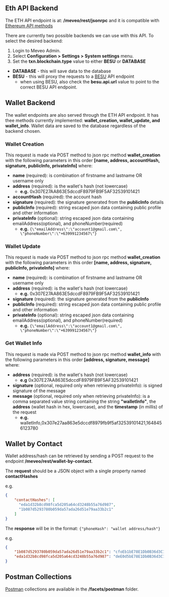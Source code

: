 ## Eth API Backend
The ETH API endpoint is at: **/meveo/rest/jsonrpc** and it is compatible with [Ethereum API methods](https://docs.infura.io/infura/networks/ethereum/json-rpc-methods)

There are currently two possible backends we can use with this API.  To select the desired backend:
1. Login to Meveo Admin.
2. Select **Configuration > Settings > System settings** menu.
3. Set the **txn.blockchain.type** value to either **BESU** or **DATABASE**
  - **DATABASE** - this will save data to the database
  - **BESU** - this will proxy the requests to a [BESU](https://besu.hyperledger.org/en/stable/) API endpoint
    - when using BESU, also check the **besu.api.url** value to point to the correct BESU API endpoint. 

## Wallet Backend
The wallet endpoints are also served through the ETH API endpoint.  It has thee methods currently implemented: **wallet_creation, wallet_update, and wallet_info**.  Wallet data are saved to the database regardless of the backend chosen.

### Wallet Creation
This request is made via POST method to json rpc method **wallet_creation** with the following parameters in this order **[name, address, accountHash, signature, publicInfo, privateInfo]** where:
- **name** (required): is combination of firstname and lastname OR username only
- **address** (required): is the wallet's hash (not lowercase)
    - **e.g.** 0x307E27AA863E5dccdF8979FB9F5AF32539101421
- **accountHash** (required): the account hash
- **signature** (required): the signature generated from the **publicInfo** details  
- **publicInfo** (required): string escaped json data containing public profile and other information
- **privateInfo** (optional): string escaped json data containing emailAddress(optional), and phoneNumber(required)
    - **e.g.** `{\"emailAddress\":\"account1@gmail.com\", \"phoneNumber\":\"+639991234567\"}`

### Wallet Update
This request is made via POST method to json rpc method **wallet_creation** with the following parameters in this order **[name, address, signature, publicInfo, privateInfo]** where:
- **name** (required): is combination of firstname and lastname OR username only
- **address** (required): is the wallet's hash (not lowercase)
    - **e.g.** 0x307E27AA863E5dccdF8979FB9F5AF32539101421
- **signature** (required): the signature generated from the **publicInfo**
- **publicInfo** (required): string escaped json data containing public profile and other information
- **privateInfo** (optional): string escaped json data containing emailAddress(optional), and phoneNumber(required)
    - **e.g.** `{\"emailAddress\":\"account1@gmail.com\", \"phoneNumber\":\"+639991234567\"}`

### Get Wallet Info
This request is made via POST method to json rpc method **wallet_info** with the following parameters in this order **[address, signature, message]** where:
- **address** (required): is the wallet's hash (not lowercase)
    - **e.g** 0x307E27AA863E5dccdF8979FB9F5AF32539101421
- **signature** (optional, required only when retrieving privateInfo): is signed signature of the message
- **message** (optional, required only when retrieving privateInfo): is a comma separated value string containing the string **"walletInfo"**, the **address** (wallet hash in hex, lowercase), and the **timestamp** (in millis) of the request
    - **e.g.**  walletInfo,0x307e27aa863e5dccdf8979fb9f5af32539101421,1648456123780


## Wallet by Contact
Wallet address/hash can be retrieved by sending a POST request to the endpoint **/meveo/rest/wallet-by-contact**.

The **request** should be a JSON object with a single property named **contactHashes**

e.g.
```json
{
    "contactHashes": [
      "eda1d32b8cd98fca5d205a64cd3248b55a76d987",
      "1b087d5293780b059da57ada26d51e79aa33b2c1"
    ]
}
```
The **response** will be in the format: `{"phoneHash": "wallet address/hash"}`

e.g.
```json
{
    "1b087d5293780b059da57ada26d51e79aa33b2c1": "cfoEb1bE78E1Db0B36d3C1F908f4165537217321",
    "eda1d32b8cd98fca5d205a64cd3248b55a76d987": "deE0d5bE78E1Db0B36d3C1F908f4165537217333"
}
``` 

## Postman Collections
[Postman](https://www.postman.com/) collections are available in the **/facets/postman** folder. 
